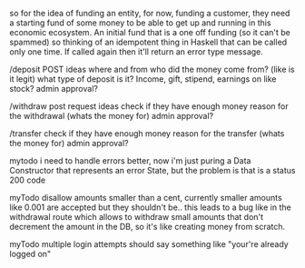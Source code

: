 so for the idea of funding an entity, for now, funding a customer, they need a starting fund of some money to be able to get up and running in this economic ecosystem. An initial fund that is a one off funding (so it can't be spammed) so thinking of an idempotent thing in Haskell that can be called only one time. If called again then it'll return an error type message.



/deposit POST ideas 
    where and from who did the money come from? (like is it legit)
    what type of deposit is it? Income, gift, stipend, earnings on like stock? 
    admin approval? 

/withdraw post request ideas
    check if they have enough money
    reason for the withdrawal (whats the money for)
    admin approval? 

/transfer 
    check if they have enough money
    reason for the transfer (whats the money for)
    admin approval? 


mytodo i need to handle errors better, now i'm just puring a Data Constructor that represents an error State, but the problem 
is that is a status 200 code

myTodo disallow amounts smaller than a cent, currently smaller amounts like 0.001 are accepted but they shouldn't be.. this leads to a bug like in the withdrawal route which allows to withdraw small amounts that don't decrement the amount in the DB, so it's like creating money from scratch.

myTodo multiple login attempts should say something like "your're already logged on"
